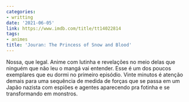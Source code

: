 ```yaml
---
categories:
- writting
date: '2021-06-05'
link: https://www.imdb.com/title/tt14022814
tags:
- animes
title: 'Jouran: The Princess of Snow and Blood'
---
```


Nossa, que legal. Anime com lutinha e revelações no meio delas que ninguém que não leu o mangá vai entender. Esse é um dos poucos exemplares que eu dormi no primeiro episódio. Vinte minutos é atenção demais para uma sequência de medida de forças que se passa em um Japão nazista com espiões e agentes aparecendo pra fotinha e se transformando em monstros.


